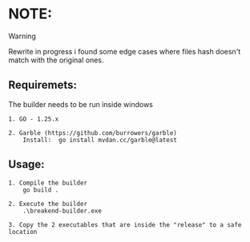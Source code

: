 # NOTE:
> [!WARNING]
> Rewrite in progress i found some edge cases where files hash doesn't match with the original ones.

## Requiremets:

The builder needs to be run inside windows

    1. GO - 1.25.x

    2. Garble (https://github.com/burrowers/garble)
        Install:  go install mvdan.cc/garble@latest

## Usage:

    1. Compile the builder
        go build .

    2. Execute the builder
        .\breakend-builder.exe

    3. Copy the 2 executables that are inside the "release" to a safe location

